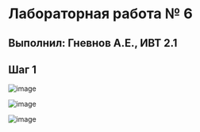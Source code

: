 # Лабораторная работа № 6
## Выполнил: Гневнов А.Е., ИВТ 2.1
## Шаг 1

![image](https://github.com/user-attachments/assets/8937a691-9c93-4609-979d-287e4a0f62c3)

![image](https://github.com/user-attachments/assets/96db29f6-c7b6-4b45-aa1a-d2d24b2ca2bb)

![image](https://github.com/user-attachments/assets/e3eb615d-8118-4ae6-ac5b-3bde15192329)
